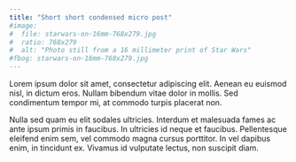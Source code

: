 ```yaml
---
title: "Short short condensed micro post"
#image:
#  file: starwars-on-16mm-768x279.jpg
#  ratio: 768x279
#  alt: "Photo still from a 16 millimeter print of Star Wars"
#fbog: starwars-on-16mm-768x279.jpg
---
```

Lorem ipsum dolor sit amet, consectetur adipiscing elit. Aenean eu euismod nisl, in dictum eros. Nullam bibendum vitae dolor in mollis. Sed condimentum tempor mi, at commodo turpis placerat non.

Nulla sed quam eu elit sodales ultricies. Interdum et malesuada fames ac ante ipsum primis in faucibus. In ultricies id neque et faucibus. Pellentesque eleifend enim sem, vel commodo magna cursus porttitor. In vel dapibus enim, in tincidunt ex. Vivamus id vulputate lectus, non suscipit diam.
